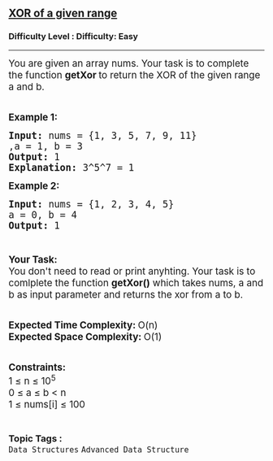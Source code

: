 <h2><a href="https://www.geeksforgeeks.org/problems/xor-of-a-given-range/1">XOR of a given range</a></h2><h3>Difficulty Level : Difficulty: Easy</h3><hr><div class="problems_problem_content__Xm_eO"><p><span style="font-size: 14pt;">You are given an array nums. Your task is to complete the function&nbsp;<strong>getXor&nbsp;</strong>to return the XOR of the given range a and b.</span><br><span style="font-size: 14pt;">&nbsp;</span></p>
<p><span style="font-size: 14pt;"><strong>Example 1:</strong></span></p>
<pre><span style="font-size: 14pt;"><strong>Input: </strong>nums = {1, 3, 5, 7, 9, 11}
,a = 1, b = 3
<strong>Output: </strong>1
<strong>Explanation: </strong>3^5^7 = 1
</span></pre>
<p><span style="font-size: 14pt;"><strong>Example 2:</strong></span></p>
<pre><span style="font-size: 14pt;"><strong>Input: </strong>nums = {1, 2, 3, 4, 5}
a = 0, b = 4
<strong>Output: </strong>1
</span></pre>
<p>&nbsp;</p>
<p><span style="font-size: 14pt;"><strong>Your Task:</strong><br>You don't need to read or print anyhting. Your task is to comlplete the function&nbsp;<strong>getXor()</strong>&nbsp;which takes nums, a and b as input parameter and returns the xor from a to b.</span><br><span style="font-size: 14pt;">&nbsp;</span></p>
<p><span style="font-size: 14pt;"><strong>Expected Time Complexity:&nbsp;</strong>O(n)<br><strong>Expected Space Complexity:&nbsp;</strong>O(1)</span><br><span style="font-size: 14pt;">&nbsp;</span></p>
<p><span style="font-size: 14pt;"><strong>Constraints:</strong><br>1 ≤ n ≤ 10<sup>5</sup><br>0 ≤ a ≤ b &lt;&nbsp;n<br>1 ≤ nums[i] ≤ 100</span></p></div><br><p><span style=font-size:18px><strong>Topic Tags : </strong><br><code>Data Structures</code>&nbsp;<code>Advanced Data Structure</code>&nbsp;